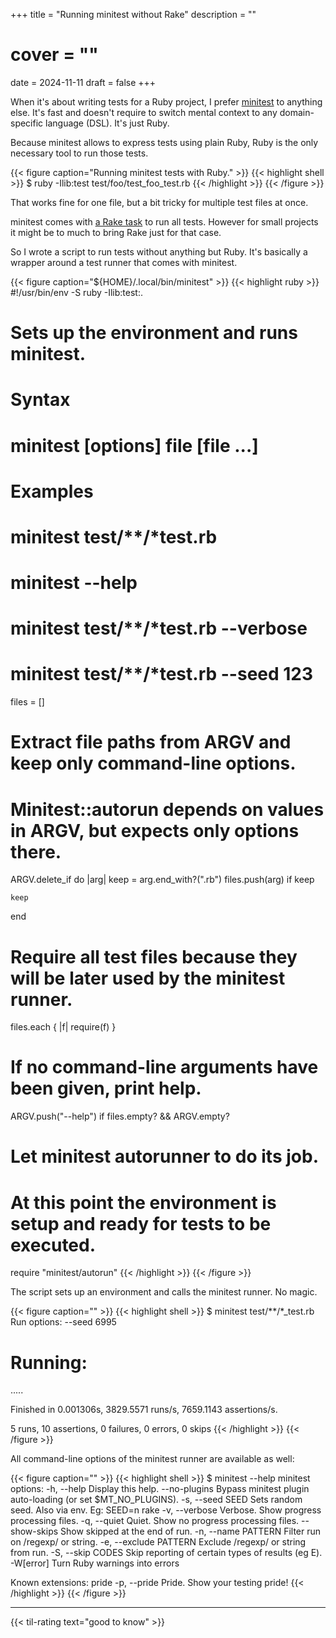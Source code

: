 +++
title = "Running minitest without Rake"
description = ""
# cover = ""
date = 2024-11-11
draft = false
+++

When it's about writing tests for a Ruby project, I prefer [minitest](https://github.com/minitest/minitest) to anything else. It's fast and doesn't require to switch mental context to any domain-specific language (DSL). It's just Ruby.

Because minitest allows to express tests using plain Ruby, Ruby is the only necessary tool to run those tests.

{{< figure caption="Running minitest tests with Ruby." >}}
  {{< highlight shell >}}
  $ ruby -Ilib:test test/foo/test_foo_test.rb
  {{< /highlight >}}
{{< /figure >}}

That works fine for one file, but a bit tricky for multiple test files at once.

minitest comes with [a Rake task](https://github.com/minitest/minitest?tab=readme-ov-file#label-Rake+Tasks) to run all tests. However for small projects it might be to much to bring Rake just for that case.

So I wrote a script to run tests without anything but Ruby. It's basically a wrapper around a test runner that comes with minitest.

<!--more-->

{{< figure caption="${HOME}/.local/bin/minitest" >}}
  {{< highlight ruby >}}
  #!/usr/bin/env -S ruby -Ilib:test:.

  # Sets up the environment and runs minitest.
  #
  # Syntax
  #
  #   minitest [options] file [file ...]
  #
  # Examples
  #
  #   minitest test/**/*test.rb
  #
  #   minitest --help
  #
  #   minitest test/**/*test.rb --verbose
  #
  #   minitest test/**/*test.rb --seed 123

  files = []

  # Extract file paths from ARGV and keep only command-line options.
  # Minitest::autorun depends on values in ARGV, but expects only options there.
  ARGV.delete_if do |arg|
    keep = arg.end_with?(".rb")
    files.push(arg) if keep

    keep
  end

  # Require all test files because they will be later used by the minitest runner.
  files.each { |f| require(f) }

  # If no command-line arguments have been given, print help.
  ARGV.push("--help") if files.empty? && ARGV.empty?

  # Let minitest autorunner to do its job.
  # At this point the environment is setup and ready for tests to be executed.
  require "minitest/autorun"
  {{< /highlight >}}
{{< /figure >}}

The script sets up an environment and calls the minitest runner. No magic.

{{< figure caption="" >}}
  {{< highlight shell >}}
  $ minitest test/**/*_test.rb
  Run options: --seed 6995

  # Running:

  .....

  Finished in 0.001306s, 3829.5571 runs/s, 7659.1143 assertions/s.

  5 runs, 10 assertions, 0 failures, 0 errors, 0 skips
  {{< /highlight >}}
{{< /figure >}}

All command-line options of the minitest runner are available as well:

{{< figure caption="" >}}
  {{< highlight shell >}}
  $ minitest --help
  minitest options:
      -h, --help                       Display this help.
          --no-plugins                 Bypass minitest plugin auto-loading (or set $MT_NO_PLUGINS).
      -s, --seed SEED                  Sets random seed. Also via env. Eg: SEED=n rake
      -v, --verbose                    Verbose. Show progress processing files.
      -q, --quiet                      Quiet. Show no progress processing files.
          --show-skips                 Show skipped at the end of run.
      -n, --name PATTERN               Filter run on /regexp/ or string.
      -e, --exclude PATTERN            Exclude /regexp/ or string from run.
      -S, --skip CODES                 Skip reporting of certain types of results (eg E).
      -W[error]                        Turn Ruby warnings into errors

  Known extensions: pride
      -p, --pride                      Pride. Show your testing pride!
  {{< /highlight >}}
{{< /figure >}}

---

{{< til-rating text="good to know" >}}
